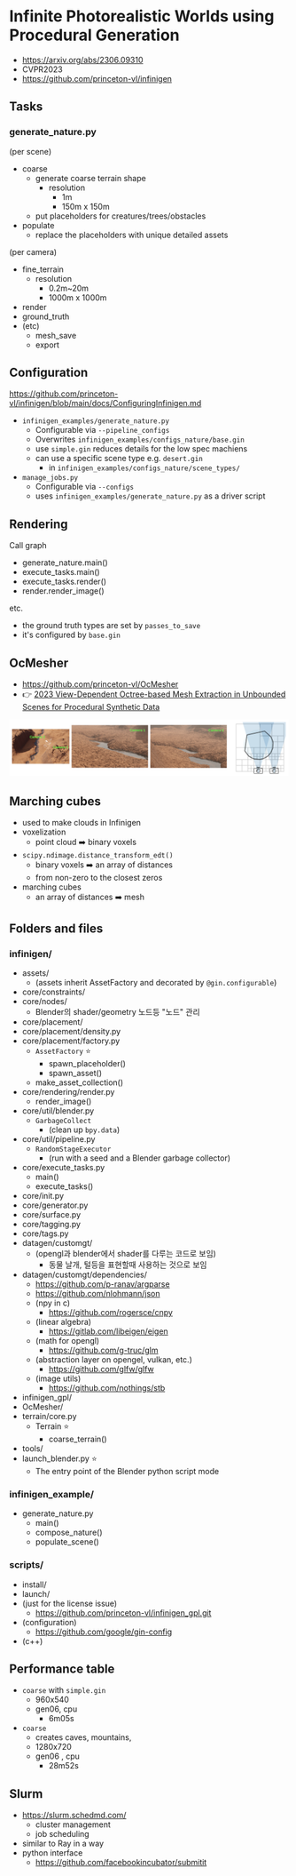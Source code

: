 # Infinite Photorealistic Worlds using Procedural Generation

- https://arxiv.org/abs/2306.09310
- CVPR2023
- https://github.com/princeton-vl/infinigen

## Tasks

### generate_nature.py

(per scene)
- coarse
  - generate coarse terrain shape
    - resolution
      - 1m
      - 150m x 150m
  - put placeholders for creatures/trees/obstacles
- populate
  - replace the placeholders with unique detailed assets

(per camera)

- fine_terrain
  - resolution
    - 0.2m~20m
    - 1000m x 1000m
- render
- ground_truth
- (etc)
  - mesh_save
  - export

## Configuration

https://github.com/princeton-vl/infinigen/blob/main/docs/ConfiguringInfinigen.md

- `infinigen_examples/generate_nature.py`
  - Configurable via `--pipeline_configs`
  - Overwrites `infinigen_examples/configs_nature/base.gin`
  - use `simple.gin` reduces details for the low spec machiens
  - can use a specific scene type e.g. `desert.gin`
    - in `infinigen_examples/configs_nature/scene_types/`
- `manage_jobs.py`
  - Configurable via `--configs`
  - uses `infinigen_examples/generate_nature.py` as a driver script

## Rendering

Call graph

- generate_nature.main()
- execute_tasks.main()
- execute_tasks.render()
- render.render_image()

etc.

- the ground truth types are set by `passes_to_save`
- it's configured by `base.gin`

## OcMesher

- https://github.com/princeton-vl/OcMesher
- 👉 [2023 View-Dependent Octree-based Mesh Extraction in Unbounded Scenes for Procedural Synthetic Data](https://arxiv.org/abs/2312.08364)

![img](./assets/OcMesher.png)

## Marching cubes

- used to make clouds in Infinigen
- voxelization
  - point cloud ➡️ binary voxels
- `scipy.ndimage.distance_transform_edt()`
  - binary voxels ➡️ an array of distances
  - from non-zero to the closest zeros
- marching cubes
  - an array of distances ➡️ mesh

## Folders and files

### infinigen/

- assets/
  - (assets inherit AssetFactory and decorated by `@gin.configurable`)
- core/constraints/
- core/nodes/
  - Blender의 shader/geometry 노드등 "노드" 관리
- core/placement/
- core/placement/density.py
- core/placement/factory.py
  - `AssetFactory` ⭐
    - spawn_placeholder()
    - spawn_asset()
  - make_asset_collection()
- core/rendering/render.py
  - render_image()
- core/util/blender.py
  - `GarbageCollect`
    - (clean up `bpy.data`)
- core/util/pipeline.py
  - `RandomStageExecutor`
    - (run with a seed and a Blender garbage collector)
- core/execute_tasks.py
  - main()
  - execute_tasks()
- core/init.py
- core/generator.py
- core/surface.py
- core/tagging.py
- core/tags.py
- datagen/customgt/
  - (opengl과 blender에서 shader를 다루는 코드로 보임)
    - 동물 날개, 털등을 표현할때 사용하는 것으로 보임
- datagen/customgt/dependencies/
  - https://github.com/p-ranav/argparse
  - https://github.com/nlohmann/json
  - (npy in c)
    - https://github.com/rogersce/cnpy
  - (linear algebra)
    - https://gitlab.com/libeigen/eigen
  - (math for opengl)
    - https://github.com/g-truc/glm
  - (abstraction layer on opengel, vulkan, etc.)
    - https://github.com/glfw/glfw
  - (image utils)
    - https://github.com/nothings/stb
- infinigen_gpl/
- OcMesher/
- terrain/core.py
  - Terrain ⭐
    - coarse_terrain()
- tools/
- launch_blender.py ⭐
  - The entry point of the Blender python script mode

### infinigen_example/

- generate_nature.py
  - main()
  - compose_nature()
  - populate_scene()

### scripts/

- install/
- launch/
- (just for the license issue)
  - https://github.com/princeton-vl/infinigen_gpl.git
- (configuration)
  - https://github.com/google/gin-config
- (c++)

## Performance table

- `coarse` with `simple.gin`
  - 960x540
  - gen06, cpu
    - 6m05s
- `coarse`
  - creates caves, mountains,
  - 1280x720
  - gen06 , cpu
    - 28m52s

## Slurm

- https://slurm.schedmd.com/
  - cluster management
  - job scheduling
- similar to Ray in a way
- python interface
  - https://github.com/facebookincubator/submitit
